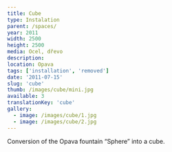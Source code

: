 ```yaml
---
title: Cube
type: Instalation
parent: /spaces/
year: 2011
width: 2500
height: 2500
media: Ocel, dřevo
description: 
location: Opava
tags: ['installation', 'removed']
date: '2011-07-15'
slug: 'cube'
thumb: /images/cube/mini.jpg
available: 3
translationKey: 'cube'
gallery:
  - image: /images/cube/1.jpg
  - image: /images/cube/2.jpg
---
```

Conversion of the Opava fountain “Sphere” into a cube.
